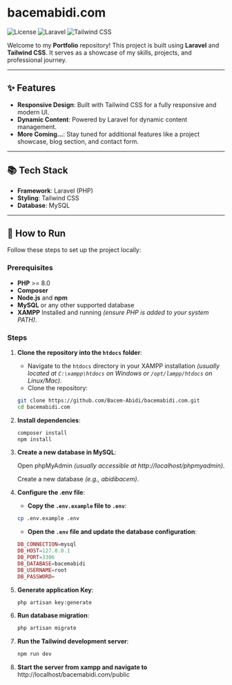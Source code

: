 # bacemabidi<span>.com</span>

![License](https://img.shields.io/badge/license-MIT-blue.svg)
![Laravel](https://img.shields.io/badge/Laravel-FF2D20?style=flat&logo=laravel&logoColor=white)
![Tailwind CSS](https://img.shields.io/badge/Tailwind_CSS-38B2AC?style=flat&logo=tailwind-css&logoColor=white)

Welcome to my **Portfolio** repository! This project is built using **Laravel** and **Tailwind CSS**. It serves as a showcase of my skills, projects, and professional journey.

---

## ✨ Features

-   **Responsive Design**: Built with Tailwind CSS for a fully responsive and modern UI.
-   **Dynamic Content**: Powered by Laravel for dynamic content management.
-   **More Coming...**: Stay tuned for additional features like a project showcase, blog section, and contact form.
    <!-- - **Project Showcase**: Display my projects with details like descriptions, technologies used, and live demos. -->
    <!-- - **Blog Section**: A blog to share insights, tutorials, and updates. -->
    <!-- - **Contact Form**: Integrated contact form for easy communication. -->
    <!-- - **SEO Optimized**: Meta tags, Open Graph, and structured data for better search engine visibility. -->

---

## 📚 Tech Stack

-   **Framework**: Laravel (PHP)
-   **Styling**: Tailwind CSS
-   **Database**: MySQL
    <!-- - **Version Control**: Git -->
    <!-- - **Deployment**: Vercel, Netlify, or any Laravel-compatible hosting -->

---

## 🚀 How to Run

Follow these steps to set up the project locally:

### Prerequisites

-   **PHP** >= 8.0
-   **Composer**
-   **Node.js** and **npm**
-   **MySQL** or any other supported database
-   **XAMPP** Installed and running _(ensure PHP is added to your system PATH)_.

### Steps

1. **Clone the repository into the `htdocs` folder**:

    - Navigate to the `htdocs` directory in your XAMPP installation _(usually located at `C:\xampp\htdocs` on Windows or `/opt/lampp/htdocs` on Linux/Mac)_.
    - Clone the repository:

    ```bash
    git clone https://github.com/Bacem-Abidi/bacemabidi.com.git
    cd bacemabidi.com
    ```

2. **Install dependencies**:
    ```bash
    composer install
    npm install
    ```
3. **Create a new database in MySQL**:

    Open phpMyAdmin _(usually accessible at http://localhost/phpmyadmin)_.

    Create a new database _(e.g., abidibacem)_.

4. **Configure the .env file**:

    - **Copy the `.env.example` file to `.env`**:

    ```bash
    cp .env.example .env
    ```

    - **Open the `.env` file and update the database configuration**:

    ```php
    DB_CONNECTION=mysql
    DB_HOST=127.0.0.1
    DB_PORT=3306
    DB_DATABASE=bacemabidi
    DB_USERNAME=root
    DB_PASSWORD=
    ```

5. **Generate application Key**:
    ```bash
    php artisan key:generate
    ```
6. **Run database migration**:
    ```bash
    php artisan migrate
    ```
7. **Run the Tailwind development server**:
    ```bash
    npm run dev
    ```
8. **Start the server from xampp and navigate to** http://localhost/bacemabidi.com/public
